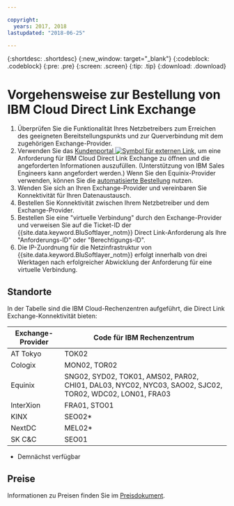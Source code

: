 ```yaml
---

copyright:
  years: 2017, 2018
lastupdated: "2018-06-25"

---
```


{:shortdesc: .shortdesc}
{:new_window: target="_blank"}
{:codeblock: .codeblock}
{:pre: .pre}
{:screen: .screen}
{:tip: .tip}
{:download: .download}

# Vorgehensweise zur Bestellung von IBM Cloud Direct Link Exchange

1. Überprüfen Sie die Funktionalität Ihres Netzbetreibers zum Erreichen des geeigneten Bereitstellungspunkts und zur Querverbindung mit dem zugehörigen Exchange-Provider.
2. Verwenden Sie das [Kundenportal ![Symbol für externen Link](../../icons/launch-glyph.svg "Symbol für externen Link")](https://control.softlayer.com/), um eine Anforderung für IBM Cloud Direct Link Exchange zu öffnen und die angeforderten Informationen auszufüllen. (Unterstützung von IBM Sales Engineers kann angefordert werden.) Wenn Sie den Equinix-Provider verwenden, können Sie die [automatisierte Bestellung](cloud-exchange-automation.html) nutzen.
3. Wenden Sie sich an Ihren Exchange-Provider und vereinbaren Sie Konnektivität für Ihren Datenaustausch.
4. Bestellen Sie Konnektivität zwischen Ihrem Netzbetreiber und dem Exchange-Provider.
5. Bestellen Sie eine "virtuelle Verbindung" durch den Exchange-Provider und verweisen Sie auf die Ticket-ID der {{site.data.keyword.BluSoftlayer_notm}} Direct Link-Anforderung als Ihre "Anforderungs-ID" oder "Berechtigungs-ID".
6. Die IP-Zuordnung für die Netzinfrastruktur von {{site.data.keyword.BluSoftlayer_notm}} erfolgt innerhalb von drei Werktagen nach erfolgreicher Abwicklung der Anforderung für eine virtuelle Verbindung.
 
## Standorte
 
 In der Tabelle sind die IBM Cloud-Rechenzentren aufgeführt, die Direct Link Exchange-Konnektivität bieten:
 
| Exchange-Provider	| Code für IBM Rechenzentrum |
|-------------|-----------------------|
| AT Tokyo	| TOK02 |
| Cologix	| MON02, TOR02 |
| Equinix	| SNG02, SYD02, TOK01, AMS02, PAR02, CHI01, DAL03, NYC02, NYC03, SAO02, SJC02, TOR02, WDC02, LON01, FRA03 |									
| InterXion	| FRA01, STO01 |
| KINX	| SEO02* |
| NextDC | 	MEL02* |
| SK C&C | 	SEO01 |

* Demnächst verfügbar

## Preise

Informationen zu Preisen finden Sie im [Preisdokument](pricing.html).
